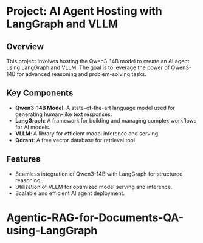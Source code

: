 # Project: AI Agent Hosting with LangGraph and VLLM

## Overview
This project involves hosting the Qwen3-14B model to create an AI agent using LangGraph and VLLM. The goal is to leverage the power of Qwen3-14B for advanced reasoning and problem-solving tasks.

## Key Components
- **Qwen3-14B Model**: A state-of-the-art language model used for generating human-like text responses.
- **LangGraph**: A framework for building and managing complex workflows for AI models.
- **VLLM**: A library for efficient model inference and serving.
- **Qdrant**: A free vector database for retrieval tool.

## Features
- Seamless integration of Qwen3-14B with LangGraph for structured reasoning.
- Utilization of VLLM for optimized model serving and inference.
- Scalable and efficient AI agent deployment.


# Agentic-RAG-for-Documents-QA-using-LangGraph